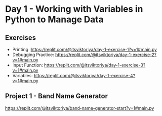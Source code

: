 # Day 1 - Working with Variables in Python to Manage Data
## Exercises

- Printing: https://replit.com/@itsviktoriya/day-1-exercise-1?v=1#main.py
- Debugging Practice: https://replit.com/@itsviktoriya/day-1-exercise-2?v=1#main.py
- Input Function: https://replit.com/@itsviktoriya/day-1-exercise-3?v=1#main.py
- Variables: https://replit.com/@itsviktoriya/day-1-exercise-4?v=1#main.py

## Project 1 - Band Name Generator
https://replit.com/@itsviktoriya/band-name-generator-start?v=1#main.py
